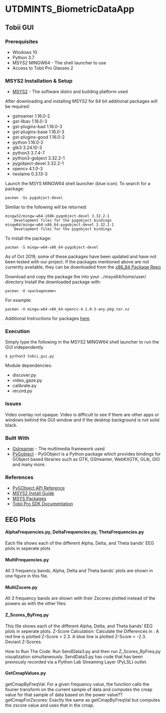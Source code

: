 # UTDMINTS_BiometricDataApp

## Tobii GUI

### Prerequisites

* Windows 10
* Python 3.7
* MSYS2 MINGW64 - The shell launcher to use
* Access to Tobii Pro Glasses 2

### MSYS2 Installation & Setup

* [MSYS2](https://www.msys2.org/) - The software distro and building platform used

After downloading and installing MSYS2 for 64 bit additional packages will be required:
* gstreamer 1.16.0-2
* gst-libav 1.16.0-3
* gst-plugins-bad 1.16.0-3
* gst-plugins-base 1.16.0-3
* gst-plugins-good 1.16.0-2
* python 1.16.0-2
* gtk3 3.24.10-3
* python3 3.7.4-7
* python3-gobject 3.32.2-1
* pygobject-devel 3.32.2-1
* opencv 4.1.0-3
* twolame 0.3.13-3

Launch the MSYS MINGW64 shell launcher (blue icon). To search for a package:
```
pacman -Ss pygobject-devel
```
Similiar to the following will be returned:
```
mingw32/mingw-w64-i686-pygobject-devel 3.32.2-1
    Development files for the pygobject bindings
mingw64/mingw-w64-x86_64-pygobject-devel 3.32.2-1
    Development files for the pygobject bindings
```
To install the package:
```
pacman -S mingw-w64-x86_64-pygobject-devel
```
As of Oct 2019, some of these packages have been updated and have not been tested with our project.
If the packages mentioned above are not currently available, they can be downloaded from the [x86_64 Package Repo](http://repo.msys2.org/mingw/x86_64/)

Download and copy the package the into your ../msys64/home/user/ directory
Install the downloaded package with:
```
pacman -U <packagename>
```
For example:
```
pacman -U mingw-w64-x86_64-opencv-4.1.0-3-any.pkg.tar.xz
```
Additional Instructions for packages [here](https://github.com/msys2/msys2/wiki/Using-packages).

### Execution

Simply type the following in the MSYS2 MINGW64 shell launcher to run the GUI independently

```
$ python3 tobii_gui.py
```
Module dependencies:
* discover.py
* video_gaze.py
* calibrate.py
* record.py

### Issues

Video overlay not opaque. Video is difficult to see if there are other apps or windows behind the GUI window and if the desktop background is not solid black.

### Built With

* [Gstreamer](https://gstreamer.freedesktop.org/documentation/?gi-language=c) - The multimedia framework used
* [PyGobject](https://pygobject.readthedocs.io/en/latest/index.html) - PyGObject is a Python package which provides bindings for GObject based libraries such as GTK, GStreamer, WebKitGTK, GLib, GIO and many more.

### References

* [PyGObject API Reference](https://lazka.github.io/pgi-docs/index.html)
* [MSYS2 Install Guide](https://github.com/msys2/msys2/wiki/MSYS2-installation)
* [MSYS Packages](https://packages.msys2.org/updates)
* [Tobii Pro SDK Documentation](http://developer.tobiipro.com/)


## EEG Plots

#### AlphaFrequencies.py, DeltaFrequencies.py, ThetaFrequencies.py
Each file shows each of the different Alpha, Delta, and Theta bands' EEG plots in
seperate plots


#### MultiFrequencies.py
All 3 frequency bands, Alpha, Delta and Theta bands' plots are shown in one figure
in this file. 


#### MultiZscore.py
All 3 frequency bands are shown with their Zscores plotted instead of the powers as with
the other files.

#### Z_Scores_ByFreq.py
This file shows each of the different Alpha, Delta, and Theta bands' EEG plots in
seperate plots. Z-Score Calculation: Calculate the Differences in : A red line is plotted Z-Score > 2.3. A blue line is plotted Z-Score < -2.3. Deviant Z-Scores.

How to Run The Code:
Run SendData3.py and then run Z_Scores_ByFreq.py visualization simultaneously. SendData3.py has code that has been previously recorded via a Python Lab Streaming Layer (PyLSL) outlet.


#### GetCmapValues.py
getCmapByFreqVal: For a given frequency value, the function calls the fourier transform on the current
sample of data and computes the cmap value for that sample of data based on the power value??
getCmapForZscores: Exactly the same as getCmapByFreqVal but computes the zscore value and uses
that in the cmap.

